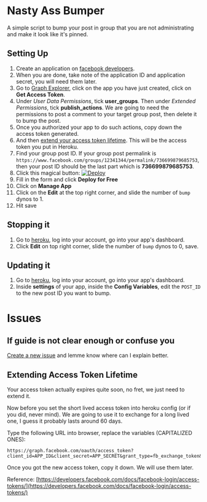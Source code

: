 # Nasty Ass Bumper

A simple script to bump your post in group that you are not administrating and make it look like it's pinned.

## Setting Up

1. Create an application on [facebook developers](https://developer.facebook.com/).
2. When you are done, take note of the application ID and application secret, you will need them later.
3. Go to [Graph Explorer](https://developers.facebook.com/tools/explorer/), click on the app you have just created, click on **Get Access Token**.
4. Under *User Data Permissions*, tick **user_groups**. Then under *Extended Permissions*, tick **publish_actions**. We are going to need the permissions to post a comment to your target group post, then delete it to bump the post.
5. Once you authorized your app to do such actions, copy down the access token generated.
6. And then [extend your access token lifetime](#extending-access-token-lifetime). This will be the access token you put in Heroku.
7. Find your group post ID. If your group post permalink is `https://www.facebook.com/groups/12341344/permalink/736699879685753`, then your post ID should be the last part which is **736699879685753**.
8. Click this magical button: [![Deploy](https://www.herokucdn.com/deploy/button.png)](https://heroku.com/deploy?template=https://github.com/anonoz/NastyAssBumper)
9. Fill in the form and click **Deploy for Free**
10. Click on **Manage App**
11. Click on the **Edit** at the top right corner, and slide the number of `bump` dynos to 1.
12. Hit save

## Stopping it

1. Go to [heroku](http://www.heroku.com), log into your account, go into your app's dashboard.
2. Click **Edit** on top right corner, slide the number of `bump` dynos to 0, save.

## Updating it

1. Go to [heroku](http://www.heroku.com), log into your account, go into your app's dashboard.
2. Inside **settings** of your app, inside the **Config Variables**, edit the `POST_ID` to the new post ID you want to bump.

# Issues

## If guide is not clear enough or confuse you

[Create a new issue](https://github.com/anonoz/NastyAssBumper/issues/new) and lemme know where can I explain better.

## Extending Access Token Lifetime

Your access token actually expires quite soon, no fret, we just need to extend it.

Now before you set the short lived access token into heroku config (or if you did, never mind). We are going to use it to exchange for a long lived one, I guess it probably lasts around 60 days.

Type the following URL into browser, replace the variables (CAPITALIZED ONES):

```
https://graph.facebook.com/oauth/access_token?client_id=APP_ID&client_secret=APP_SECRET&grant_type=fb_exchange_token&fb_exchange_token=THE_TOKEN_YOU_GOT_FROM_GRAPH_EXPLORER_JUST_NOW
```

Once you got the new access token, copy it down. We will use them later.

Reference: [https://developers.facebook.com/docs/facebook-login/access-tokens/](https://developers.facebook.com/docs/facebook-login/access-tokens/)
